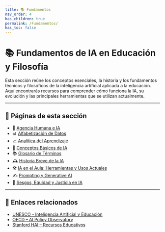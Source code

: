 ```yaml
---
title: 📚 Fundamentos
nav_order: 4
has_children: true
permalink: /Fundamentos/
has_toc: false
---
```


# 📚 Fundamentos de IA en Educación y Filosofía

Esta sección reúne los conceptos esenciales, la historia y los fundamentos técnicos y filosóficos de la inteligencia artificial aplicada a la educación. Aquí encontrarás recursos para comprender cómo funciona la IA, su evolución y las principales herramientas que se utilizan actualmente.

---

## 📂 Páginas de esta sección
- 🧠 [Agencia Humana e IA](./Agencia-Humana-IA.md)
- 📊 [Alfabetización de Datos](./Alfabetizacion-de-Datos.md)
- 📈 [Analítica del Aprendizaje](./Analitica-del-Aprendizaje.md)
- 📖 [Conceptos Básicos de IA](./Conceptos-basicos-IA.md)
- 📚 [Glosario de Términos](./Glosario-de-Términos.md)
- 🕰️ [Historia Breve de la IA](./Historia-breve-IA.md)
- 🛠️ [IA en el Aula: Herramientas y Usos Actuales](./IA-en-el-Aula.md)
- ✍️ [Prompting y Generative AI](./Prompting-y-Generative-AI.md)
- 🎯 [Sesgos, Equidad y Justicia en IA](./Sesgos-Equidad-Justicia.md)

---

## 🔗 Enlaces relacionados
- [UNESCO – Inteligencia Artificial y Educación](https://www.unesco.org/es/artificial-intelligence/education)
- [OECD – AI Policy Observatory](https://oecd.ai)
- [Stanford HAI – Recursos Educativos](https://hai.stanford.edu/education)